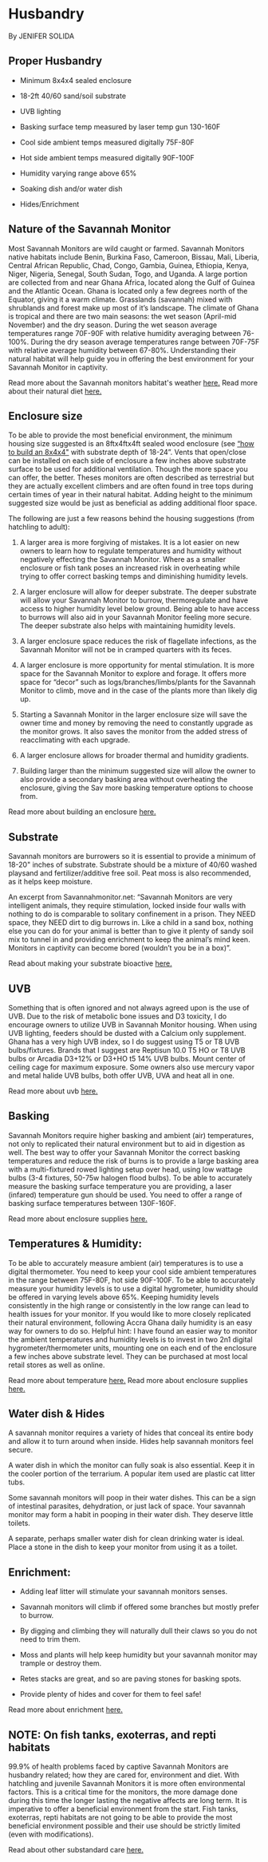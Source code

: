 # Husbandry

 By JENIFER SOLIDA


## Proper Husbandry

* Minimum 8x4x4 sealed enclosure

* 18-2ft 40/60 sand/soil substrate

* UVB lighting

* Basking surface temp measured by laser temp gun 130-160F

* Cool side ambient temps measured digitally 75F-80F

* Hot side ambient temps measured digitally 90F-100F

* Humidity varying range above 65%

* Soaking dish and/or water dish
  
* Hides/Enrichment



## Nature of the Savannah Monitor 
 
Most Savannah Monitors are wild caught or farmed. Savannah Monitors native habitats include Benin, Burkina Faso, Cameroon, Bissau, Mali, Liberia, Central African Republic, Chad, Congo, Gambia, Guinea, Ethiopia, Kenya, Niger, Nigeria, Senegal, South Sudan, Togo, and Uganda.  A large portion are collected from and near Ghana Africa, located along the Gulf of Guinea and the Atlantic Ocean. Ghana is located only a few degrees north of the Equator, giving it a warm climate. Grasslands (savannah) mixed with shrublands and forest make up most of it’s landscape. The climate of Ghana is tropical and there are two main seasons: the wet season (April-mid November) and the dry season. During the wet season average temperatures range 70F-90F with relative humidity averaging between 76-100%. During the dry season average temperatures range between 70F-75F with relative average humidity between  67-80%. Understanding their natural habitat will help guide you in offering the best environment for your Savannah Monitor in captivity. 

 Read more about the Savannah monitors habitat's weather [here.](https://www.reddit.com/r/savannahmonitor/wiki/naturalweather)
 Read more about their natural diet [here.](https://www.reddit.com/r/savannahmonitor/wiki/naturaldiet)

## Enclosure size

To be able to provide the most beneficial environment, the minimum housing size suggested is an 8ftx4ftx4ft sealed wood enclosure (see [“how to build an 8x4x4"](www.reddit.com/r/savannamonitor/wiki/enclosurebuild) with substrate depth of 18-24”. Vents that open/close can be installed on each side of enclosure a few inches above substrate surface to be used for additional ventilation. Though the more space you can offer, the better.  Theses monitors are often described as terrestrial but they are actually excellent climbers and are often found in tree tops during certain times of year in their natural habitat.  Adding height to the minimum suggested size would be just as beneficial as adding additional floor space. 
 
The following are just a few reasons behind the housing suggestions (from hatchling to adult):

1. A larger area is more forgiving of mistakes. It is a lot easier on new owners to learn how to regulate temperatures and humidity without negatively effecting the Savannah Monitor. Where as a smaller enclosure or fish tank poses an increased risk in overheating while trying to offer correct basking temps and diminishing humidity levels.

2. A larger enclosure will allow for deeper substrate. The deeper substrate will allow your Savannah Monitor to burrow, thermoregulate and have access to higher humidity level below ground. Being able to have access to burrows will also aid in your Savannah Monitor feeling more secure. The deeper substrate also helps with maintaining humidity levels.

3. A larger enclosure space reduces the risk of flagellate infections, as the Savannah Monitor will not be in cramped quarters with its feces.

4. A larger enclosure is more opportunity for mental stimulation. It is more space for the Savannah Monitor to explore and forage. It offers more space for “decor” such as logs/branches/limbs/plants for the Savannah Monitor to climb, move and in the case of the plants more than likely dig up.

5. Starting a Savannah Monitor in the larger enclosure size will save the owner time and money by removing the need to constantly upgrade as the monitor grows. It also saves the monitor from the added stress of reacclimating with each upgrade.

6. A larger enclosure allows for broader thermal and humidity gradients.

7. Building larger than the minimum suggested size will allow the owner to also provide a secondary basking area without overheating the enclosure, giving the Sav more basking temperature options to choose from.  

 Read more about building an enclosure [here.](https://www.reddit.com/r/savannahmonitor/wiki/enclosurebuild)

## Substrate

Savannah monitors are burrowers so it is essential to provide a minimum of 18-20" inches of substrate. Substrate should be a mixture of 40/60 washed playsand and fertilizer/additive free soil. Peat moss is also recommended, as it helps keep moisture.

An excerpt from Savannahmonitor.net: “Savannah Monitors are very intelligent animals, they require stimulation, locked inside four walls with nothing to do is comparable to solitary confinement in a prison. They NEED space, they NEED dirt to dig burrows in. Like a child in a sand box, nothing else you can do for your animal is better than to give it plenty of sandy soil mix to tunnel in and providing enrichment to keep the animal’s mind keen. Monitors in captivity can become bored (wouldn’t you be in a box)”.

 Read about making your substrate bioactive [here.](https://www.reddit.com/r/savannahmonitor/wiki/bioactive)

## UVB

Something that is often ignored and not always agreed upon is the use of UVB. Due to the risk of metabolic bone issues and D3 toxicity, I do encourage owners to utilize UVB in Savannah Monitor housing. When using UVB lighting, feeders should be dusted with a Calcium only supplement. Ghana has a very high UVB index, so I do suggest using T5 or T8 UVB bulbs/fixtures. Brands that I suggest are Reptisun 10.0 T5 HO or T8 UVB bulbs or Arcadia D3+12% or D3+HO t5 14% UVB bulbs. Mount center of ceiling cage for maximum exposure. Some owners also use mercury vapor and metal halide UVB bulbs, both offer UVB, UVA and heat all in one.
 
 Read more about uvb [here.](https://www.reddit.com/r/savannahmonitor/wiki/calcium)


## Basking

Savannah Monitors require higher basking and ambient (air) temperatures, not only to replicated their natural environment but to aid in digestion as well. The best way to offer your Savannah Monitor the correct basking temperatures and reduce the risk of burns is to provide a large basking area with a multi-fixtured rowed lighting setup over head, using low wattage bulbs (3-4 fixtures, 50-75w halogen flood bulbs). To be able to accurately measure the basking surface temperature you are providing, a laser (infared) temperature gun should be used. You need to offer a range of basking surface temperatures between 130F-160F. 

 Read more about enclosure supplies [here.](https://www.reddit.com/r/savannahmonitor/wiki/enclosuresupplies)


## Temperatures & Humidity:

To be able to accurately measure ambient (air) temperatures is to use a digital thermometer. You need to keep your cool side ambient temperatures in the range between 75F-80F, hot side 90F-100F.
To be able to accurately measure your humidity levels is to use a digital hygrometer, humidity should be offered in varying levels above 65%.  Keeping humidity levels consistently in the high range or consistently in the low range can lead to health issues for your monitor.  If you would like to more closely replicated their natural environment, following Accra Ghana daily humidity is an easy way for owners to do so. Helpful hint: I have found an easier way to monitor the ambient temperatures and humidity levels is to invest in two 2n1 digital hygrometer/thermometer units, mounting one on each end of the enclosure a few inches above substrate level. They can be purchased at most local retail stores as well as online.

 Read more about temperature [here.](https://www.reddit.com/r/savannahmonitor/wiki/temperature)
 Read more about enclosure supplies [here.](https://www.reddit.com/r/savannahmonitor/wiki/enclosuresupplies)

## Water dish & Hides
 
A savannah monitor requires a variety of hides that conceal its entire body and allow it to turn around when inside. Hides help savannah monitors feel secure.

A water dish in which the monitor can fully soak is also essential. Keep it in the cooler portion of the terrarium. A popular item used are plastic cat litter tubs.

Some savannah monitors will poop in their water dishes. This can be a sign of intestinal parasites, dehydration, or just lack of space. Your savannah monitor may form a habit in pooping in their water dish. They deserve little toilets.
 
A separate, perhaps smaller water dish for clean drinking water is ideal. Place a stone in the dish to keep your monitor from using it as a toilet.

## Enrichment:

* Adding leaf litter will stimulate your savannah monitors senses. 

* Savannah monitors will climb if offered some branches but mostly prefer to burrow. 

* By digging and climbing they will naturally dull their claws so you do not need to trim them.

* Moss and plants will help keep humidity but your savannah monitor may trample or destroy them.

* Retes stacks are great, and so are paving stones for basking spots.

* Provide plenty of hides and cover for them to feel safe!

 Read more about enrichment [here.](https://www.reddit.com/r/savannahmonitor/wiki/enrichment)

## NOTE: On fish tanks, exoterras, and repti habitats

99.9% of health problems faced by captive Savannah Monitors are husbandry related; how they are cared for, environment and diet. With hatchling and juvenile Savannah Monitors it is more often environmental factors. This is a critical time for the monitors, the more damage done during this time the longer lasting the negative affects are long term. It is imperative to offer a beneficial environment from the start. Fish tanks, exoterras, repti habitats are not going to be able to provide the most beneficial environment possible and their use should be strictly limited (even with modifications).

 Read about other substandard care [here.](https://www.reddit.com/r/savannahmonitor/wiki/substandardcare)
